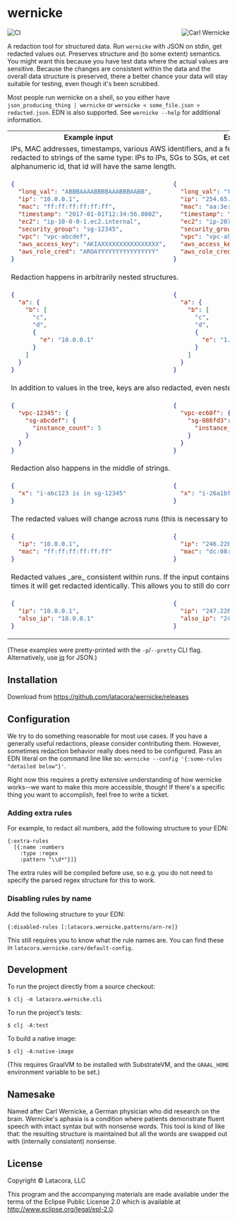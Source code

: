 # wernicke

<img alt="Carl Wernicke" src="https://raw.githubusercontent.com/latacora/wernicke/master/carl.jpg" align="right">

![CI](https://github.com/latacora/wernicke/workflows/CI/badge.svg)

A redaction tool for structured data. Run `wernicke` with JSON on stdin, get
redacted values out. Preserves structure and (to some extent) semantics. You
might want this because you have test data where the actual values are
sensitive. Because the changes are consistent within the data and the overall
data structure is preserved, there a better chance your data will stay suitable
for testing, even though it's been scrubbed.

Most people run wernicke on a shell, so you either have `json_producing_thing |
wernicke` or `wernicke < some_file.json > redacted.json`. EDN is also supported.
See `wernicke --help` for additional information.

<table>

<tr>
<th>Example input</th>
<th>Example output</th>
</tr>

<tr></tr>

<tr>
<td colspan="2">
IPs, MAC addresses, timestamps, various AWS identifiers, and a few other types of strings are redacted to strings of the same type: IPs to IPs, SGs to SGs, et cetera. If these strings have an alphanumeric id, that id will have the same length.
</td>
</tr>

<tr>
<td>

```json
{
  "long_val": "ABBBAAAABBBBAAABBBAABB",
  "ip": "10.0.0.1",
  "mac": "ff:ff:ff:ff:ff:ff",
  "timestamp": "2017-01-01T12:34:56.000Z",
  "ec2": "ip-10-0-0-1.ec2.internal",
  "security_group": "sg-12345",
  "vpc": "vpc-abcdef",
  "aws_access_key": "AKIAXXXXXXXXXXXXXXXX",
  "aws_role_cred": "AROAYYYYYYYYYYYYYYYY"
}
```
</td>

<td>

```json
{
  "long_val": "teyjdaeqEYGw18fRIt5vLo",
  "ip": "254.65.252.245",
  "mac": "aa:3e:91:ab:3b:3a",
  "timestamp": "2044-19-02T20:32:55.72Z",
  "ec2": "ip-207-255-185-237.ec2.internal",
  "security_group": "sg-887b8",
  "vpc": "vpc-a9d96a",
  "aws_access_key": "AKIAQ5E7IHRMOW7YABLS",
  "aws_role_cred": "AROA6QA7SQTM6YWS4F0H"
}
```
</td>
</tr>

<td colspan="2">
Redaction happens in arbitrarily nested structures.
</td>

<tr>
<td>

```json
{
  "a": {
    "b": [
      "c",
      "d",
      {
        "e": "10.0.0.1"
      }
    ]
  }
}
```
</td>

<td>

```json
{
  "a": {
    "b": [
      "c",
      "d",
      {
        "e": "1.212.241.246"
      }
    ]
  }
}
```
</td>
</tr>

<tr>
<td colspan="2">
In addition to values in the tree, keys are also redacted, even nested ones.
</td>
</tr>

<tr>
<td>

```json
{
  "vpc-12345": {
    "sg-abcdef": {
      "instance_count": 5
    }
  }
}
```
</td>
<td>

```json
{
  "vpc-ec60f": {
    "sg-086fd3": {
      "instance_count": 5
    }
  }
}
```
</td>
</tr>

<tr>
<td colspan="2">
Redaction also happens in the middle of strings.
</td>
</tr>

<tr>
<td>

```json
{
  "x": "i-abc123 is in sg-12345"
}
```
</td>
<td>

```json
{
  "x": "i-26a1bf is in sg-77aff"
}
```
</td>
</tr>

<td colspan="2">
The redacted values will change across runs (this is necessary to make redaction
irreversible).
</td>

<tr>
<td>

```json
{
  "ip": "10.0.0.1",
  "mac": "ff:ff:ff:ff:ff:ff"
}
```
</td>
<td>

```json
{
  "ip": "246.220.253.214",
  "mac": "dc:08:90:75:e3:91"
}
```
</td>
</tr>

<td colspan="2">
Redacted values _are_ consistent within runs. If the input
contains the same value multiple times it will get redacted identically. This
allows you to still do correlation in the result.
</td>

<tr>
<td>

```json
{
  "ip": "10.0.0.1",
  "also_ip": "10.0.0.1"
}
```
</td>
<td>

```json
{
  "ip": "247.226.167.9",
  "also_ip": "247.226.167.9"
}
```
</td>
</tr>
</table>

(These examples were pretty-printed with the `-p`/`--pretty` CLI flag.
Alternatively, use [jq](https://stedolan.github.io/jq/) for JSON.)

## Installation

Download from https://github.com/latacora/wernicke/releases

## Configuration

We try to do something reasonable for most use cases. If you have a generally
useful redactions, please consider contributing them. However, sometimes
redaction behavior really does need to be configured. Pass an EDN literal on the
command line like so: `wernicke --config '{:some-rules "detailed below"}'`.

Right now this requires a pretty extensive understanding of how wernicke
works--we want to make this more accessible, though! If there's a specific thing
you want to accomplish, feel free to write a ticket.

### Adding extra rules

For example, to redact all numbers, add the following structure to your EDN:

```edn
{:extra-rules
  [{:name :numbers
    :type :regex
    :pattern "\\d*"}]}
```

The extra rules will be compiled before use, so e.g. you do not need to specify
the parsed regex structure for this to work.

### Disabling rules by name

Add the following structure to your EDN:

```edn
{:disabled-rules [:latacora.wernicke.patterns/arn-re]}
```

This still requires you to know what the rule names are. You can find these in
`latacora.wernicke.core/default-config`.

## Development

To run the project directly from a source checkout:

    $ clj -m latacora.wernicke.cli

To run the project's tests:

    $ clj -A:test

To build a native image:

    $ clj -A:native-image

(This requires GraalVM to be installed with SubstrateVM, and the `GRAAL_HOME`
environment variable to be set.)

## Namesake

Named after Carl Wernicke, a German physician who did research on the brain.
Wernicke's aphasia is a condition where patients demonstrate fluent speech with
intact syntax but with nonsense words. This tool is kind of like that: the
resulting structure is maintained but all the words are swapped out with
(internally consistent) nonsense.

## License

Copyright © Latacora, LLC

This program and the accompanying materials are made available under the terms
of the Eclipse Public License 2.0 which is available at
http://www.eclipse.org/legal/epl-2.0.
